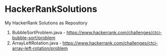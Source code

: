# HackerRankSolutions
My HackerRank Solutions as Repository

01. BubbleSortProblem.java - https://www.hackerrank.com/challenges/ctci-bubble-sort/problem
02. ArrayLeftRotation.java - https://www.hackerrank.com/challenges/ctci-array-left-rotation/problem
